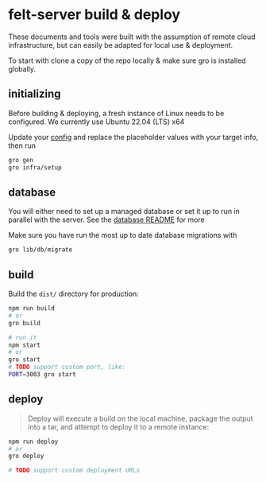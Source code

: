 # felt-server build & deploy

These documents and tools were built with the assumption of remote cloud infrastructure,
but can easily be adapted for local use & deployment.

To start with clone a copy of the repo locally & make sure gro is installed globally.

## initializing

Before building & deploying, a fresh instance of Linux needs to be configured.
We currently use Ubuntu 22.04 (LTS) x64

Update your [config](src/lib/config.js) and replace the placeholder values with your target info,
then run

```bash
gro gen
gro infra/setup
```

## database

You will either need to set up a managed database or set it up to run
in parallel with the server. See the [database README](src/lib/db/README.md) for more

Make sure you have run the most up to date database migrations with

```bash
gro lib/db/migrate
```

## build

Build the `dist/` directory for production:

```bash
npm run build
# or
gro build

# run it
npm start
# or
gro start
# TODO support custom port, like:
PORT=3003 gro start
```

## deploy

> Deploy will execute a build on the local machine, package the output into a tar, and attempt to deploy it to a remote instance:

```bash
npm run deploy
# or
gro deploy

# TODO support custom deployment URLs
```
